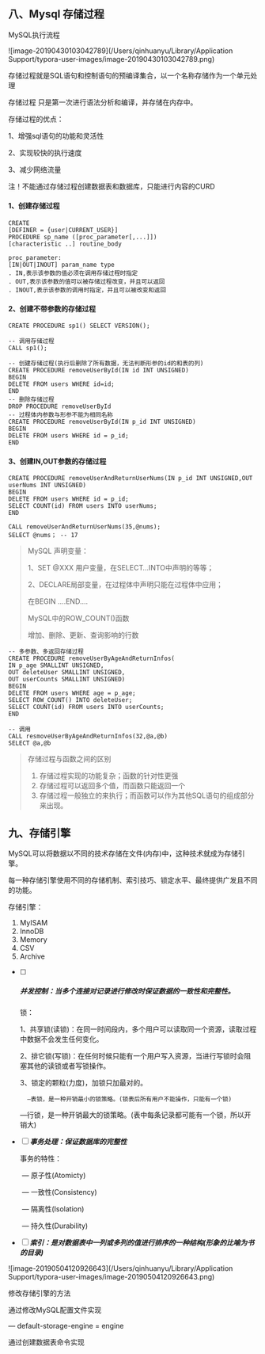## 八、Mysql 存储过程

MySQL执行流程

![image-20190430103042789](/Users/qinhuanyu/Library/Application Support/typora-user-images/image-20190430103042789.png)

存储过程就是SQL语句和控制语句的预编译集合，以一个名称存储作为一个单元处理

存储过程 只是第一次进行语法分析和编译，并存储在内存中。

存储过程的优点：

1、增强sql语句的功能和灵活性

2、实现较快的执行速度

3、减少网络流量

注！不能通过存储过程创建数据表和数据库，只能进行内容的CURD

#### 1、创建存储过程

```mysql
CREATE 
[DEFINER = {user|CURRENT_USER}]
PROCEDURE sp_name ([proc_parameter[,...]])
[characteristic ..] routine_body

proc_parameter:
[IN|OUT|INOUT] param_name type   
. IN,表示该参数的值必须在调用存储过程时指定
. OUT,表示该参数的值可以被存储过程改变，并且可以返回
. INOUT,表示该参数的调用时指定，并且可以被改变和返回
```

#### 2、创建不带参数的存储过程

```mysql
CREATE PROCEDURE sp1() SELECT VERSION();

-- 调用存储过程
CALL sp1();

-- 创建存储过程(执行后删除了所有数据，无法判断形参的id的和表的列)
CREATE PROCEDURE removeUserById(IN id INT UNSIGNED)
BEGIN
DELETE FROM users WHERE id=id;
END
-- 删除存储过程
DROP PROCEDURE removeUserById
-- 过程体内参数与形参不能为相同名称
CREATE PROCEDURE removeUserById(IN p_id INT UNSIGNED)
BEGIN
DELETE FROM users WHERE id = p_id;
END
```

#### 3、创建IN,OUT参数的存储过程

```mysql
CREATE PROCEDURE removeUserAndReturnUserNums(IN p_id INT UNSIGNED,OUT userNums INT UNSIGNED)
BEGIN
DELETE FROM users WHERE id = p_id;
SELECT COUNT(id) FROM users INTO userNums;
END

CALL removeUserAndReturnUserNums(35,@nums);
SELECT @nums； -- 17

```

> MySQL 声明变量：
>
> 1、SET @XXX 用户变量，在SELECT…INTO中声明的等等；
>
> 2、DECLARE局部变量，在过程体中声明只能在过程体中应用；
>
> 在BEGIN ….END….
>
> MySQL中的ROW_COUNT()函数
>
> 增加、删除、更新、查询影响的行数

```mysql
-- 多参数、多返回存储过程
CREATE PROCEDURE removeUserByAgeAndReturnInfos(
IN p_age SMALLINT UNSIGNED,
OUT deleteUser SMALLINT UNSIGNED,
OUT userCounts SMALLINT UNSIGNED)
BEGIN
DELETE FROM users WHERE age = p_age;
SELECT ROW_COUNT() INTO deleteUser;
SELECT COUNT(id) FROM users INTO userCounts;
END

-- 调用
CALL resmoveUserByAgeAndReturnInfos(32,@a,@b)
SELECT @a,@b
```

> 存储过程与函数之间的区别
>
> 1. 存储过程实现的功能复杂；函数的针对性更强
> 2. 存储过程可以返回多个值，而函数只能返回一个
> 3. 存储过程一般独立的来执行；而函数可以作为其他SQL语句的组成部分来出现。

## 九、存储引擎

MySQL可以将数据以不同的技术存储在文件(内存)中，这种技术就成为存储引擎。

每一种存储引擎使用不同的存储机制、索引技巧、锁定水平、最终提供广发且不同的功能。

存储引擎：

1. MyISAM
2. InnoDB
3. Memory
4. CSV
5. Archive

- [ ] ##### ***并发控制：当多个连接对记录进行修改时保证数据的一致性和完整性。***

  锁：

  1、共享锁(读锁)：在同一时间段内，多个用户可以读取同一个资源，读取过程中数据不会发生任何变化。

  2、排它锁(写锁)：在任何时候只能有一个用户写入资源，当进行写锁时会阻塞其他的读锁或者写锁操作。

  3、锁定的颗粒(力度)，加锁只加最对的。

   		—表锁，是一种开销最小的锁策略。(锁表后所有用户不能操作，只能有一个锁)

  ​		 —行锁，是一种开销最大的锁策略。(表中每条记录都可能有一个锁，所以开销大)

  

- [ ] ***事务处理：保证数据库的完整性***

  事务的特性：

  ​     —  原子性(Atomicty)

  ​     —  一致性(Consistency)

  ​     —  隔离性(Isolation)

  ​     —  持久性(Durability)

- [ ] ***索引：是对数据表中一列或多列的值进行排序的一种结构(形象的比喻为书的目录)***

![image-20190504120926643](/Users/qinhuanyu/Library/Application Support/typora-user-images/image-20190504120926643.png)

修改存储引擎的方法

通过修改MySQL配置文件实现

— default-storage-engine = engine

通过创建数据表命令实现



